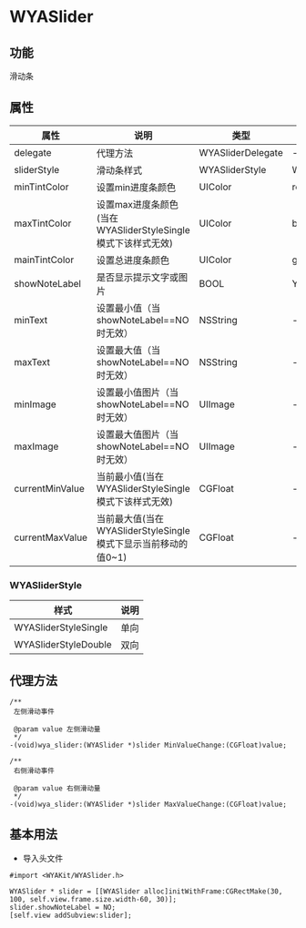 # WYASlider

## 功能

滑动条

## 属性

属性 | 说明 | 类型 | 默认值
---|---|---|---
delegate|代理方法|WYASliderDelegate|-
sliderStyle|滑动条样式|WYASliderStyle|WYASliderStyleSingle
minTintColor|设置min进度条颜色|UIColor|redColor
maxTintColor|设置max进度条颜色(当在WYASliderStyleSingle模式下该样式无效)|UIColor|blueColor
mainTintColor|设置总进度条颜色|UIColor|grayColor
showNoteLabel|是否显示提示文字或图片|BOOL|YES
minText|设置最小值（当showNoteLabel==NO时无效）|NSString|-
maxText|设置最大值（当showNoteLabel==NO时无效）|NSString|-
minImage|设置最小值图片（当showNoteLabel==NO时无效）|UIImage|-
maxImage|设置最大值图片（当showNoteLabel==NO时无效）|UIImage|-
currentMinValue|当前最小值(当在WYASliderStyleSingle模式下该样式无效)|CGFloat|-
currentMaxValue|当前最大值(当在WYASliderStyleSingle模式下显示当前移动的值0~1)|CGFloat|-

### WYASliderStyle

样式|说明
---|---
WYASliderStyleSingle|单向
WYASliderStyleDouble|双向

## 代理方法
```objc
/**
 左侧滑动事件

 @param value 左侧滑动量
 */
-(void)wya_slider:(WYASlider *)slider MinValueChange:(CGFloat)value;

/**
 右侧滑动事件

 @param value 右侧滑动量
 */
-(void)wya_slider:(WYASlider *)slider MaxValueChange:(CGFloat)value;
```

## 基本用法

* 导入头文件

```
#import <WYAKit/WYASlider.h>
```

```object-C
WYASlider * slider = [[WYASlider alloc]initWithFrame:CGRectMake(30, 100, self.view.frame.size.width-60, 30)];
slider.showNoteLabel = NO;
[self.view addSubview:slider];
```


